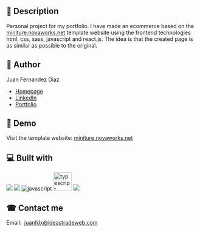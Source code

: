 ## 🧾 Description

Personal project for my portfolio. I have made an ecommerce based on the [miniture.novaworks.net](https://miniture.novaworks.net/) template website using the frontend technologies html, css, sass, javascript and react.js. The idea is that the created page is as similar as possible to the original.

## 🧐 Author 

Juan Fernandez Diaz

- [Homepage](https://www.juanfdx.com)
- [LinkedIn](https://www.linkedin.com/in/juanfdx-com/)
- [Portfolio](https://www.juanfdx.com/portfolio)

## 🚀 Demo

Visit the template website:  [miniture.novaworks.net](https://miniture.novaworks.net/)

## 💻 Built with

<p>
  <img src="https://img.icons8.com/color/47/000000/html-5--v1.png"/>
  <img src="https://img.icons8.com/color/48/000000/css3.png"/>
  <img src="https://img.icons8.com/color/48/000000/javascript--v1.png" alt="javascript"/>
  <img width="48" height="48" src="https://img.icons8.com/color/48/typescript.png" alt="typescript"/>
  <img src="https://img.icons8.com/plasticine/52/000000/react.png"/>
  
</p>

## ☎ Contact me

Email:&nbsp; [juanfdx@ideastradeweb.com](https://www.juanfdx.com/contact)
&nbsp;<br />
&nbsp;<br />